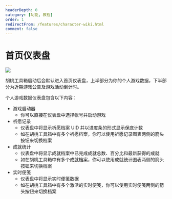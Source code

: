 ```yaml
---
headerDepth: 0
category: [功能, 教程]
order: 1
redirectFrom: /features/character-wiki.html
comment: false
---
```


# 首页仪表盘

![](https://img.alicdn.com/imgextra/i1/1797064093/O1CN01XkqHJA1g6dw1HVD0t_!!1797064093.png)

胡桃工具箱启动后会默认进入首页仪表盘，上半部分为你的个人游戏数据，下半部分为近期游戏公告及游戏活动倒计时。

个人游戏数据仪表盘包含以下内容：

- 游戏启动器
  - 你可以直接在仪表盘中选择帐号并启动游戏
- 祈愿记录
  - 仪表盘中将显示祈愿档案 UID 并以进度条的形式显示保底计数
  - 如在胡桃工具箱中有多个祈愿档案，你可以使用祈愿记录图表两侧的箭头按钮来切换档案
- 成就统计
  - 仪表盘中将显示成就档案中已完成成就总数、百分比和最新获得的成就
  - 如在胡桃工具箱中有多个成就档案，你可以使用成就统计图表两侧的箭头按钮来切换档案
- 实时便笺
  - 仪表盘中将显示实时便笺数据
  - 如在胡桃工具箱中有多个激活的实时便笺，你可以使用实时便笺两侧的箭头按钮来切换档案